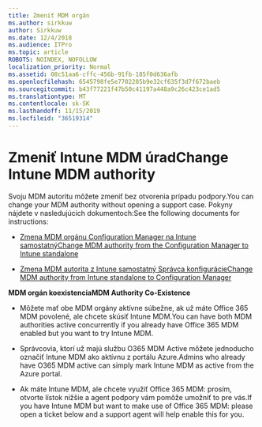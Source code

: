 ```yaml
---
title: Zmeniť MDM orgán
ms.author: sirkkuw
author: Sirkkuw
ms.date: 12/4/2018
ms.audience: ITPro
ms.topic: article
ROBOTS: NOINDEX, NOFOLLOW
localization_priority: Normal
ms.assetid: 08c51aa6-cffc-456b-91fb-185f0d636afb
ms.openlocfilehash: 6545798fe5e7702285b9e32cf635f3d7f672baeb
ms.sourcegitcommit: b43f77221f47b50c41197a448a9c26c423ce1ad5
ms.translationtype: MT
ms.contentlocale: sk-SK
ms.lasthandoff: 11/15/2019
ms.locfileid: "36519314"
---
```

# <a name="change-intune-mdm-authority"></a><span data-ttu-id="64e53-102">Zmeniť Intune MDM úrad</span><span class="sxs-lookup"><span data-stu-id="64e53-102">Change Intune MDM authority</span></span>

<span data-ttu-id="64e53-103">Svoju MDM autoritu môžete zmeniť bez otvorenia prípadu podpory.</span><span class="sxs-lookup"><span data-stu-id="64e53-103">You can change your MDM authority without opening a support case.</span></span> <span data-ttu-id="64e53-104">Pokyny nájdete v nasledujúcich dokumentoch:</span><span class="sxs-lookup"><span data-stu-id="64e53-104">See the following documents for instructions:</span></span>
  
- [<span data-ttu-id="64e53-105">Zmena MDM orgánu Configuration Manager na Intune samostatný</span><span class="sxs-lookup"><span data-stu-id="64e53-105">Change MDM authority from the Configuration Manager to Intune standalone</span></span>](https://docs.microsoft.com/sccm/mdm/deploy-use/migrate-change-mdm-authority)
    
- [<span data-ttu-id="64e53-106">Zmena MDM autorita z Intune samostatný Správca konfigurácie</span><span class="sxs-lookup"><span data-stu-id="64e53-106">Change MDM authority from Intune standalone to Configuration Manager</span></span>](https://docs.microsoft.com/sccm/mdm/deploy-use/change-mdm-authority)
    
 <span data-ttu-id="64e53-107">**MDM orgán koexistencia**</span><span class="sxs-lookup"><span data-stu-id="64e53-107">**MDM Authority Co-Existence**</span></span>
  
- <span data-ttu-id="64e53-108">Môžete mať obe MDM orgány aktívne súbežne, ak už máte Office 365 MDM povolené, ale chcete skúsiť Intune MDM.</span><span class="sxs-lookup"><span data-stu-id="64e53-108">You can have both MDM authorities active concurrently if you already have Office 365 MDM enabled but you want to try Intune MDM.</span></span>
    
- <span data-ttu-id="64e53-109">Správcovia, ktorí už majú službu O365 MDM Active môžete jednoducho označiť Intune MDM ako aktívnu z portálu Azure.</span><span class="sxs-lookup"><span data-stu-id="64e53-109">Admins who already have O365 MDM active can simply mark Intune MDM as active from the Azure portal.</span></span>
    
- <span data-ttu-id="64e53-110">Ak máte Intune MDM, ale chcete využiť Office 365 MDM: prosím, otvorte lístok nižšie a agent podpory vám pomôže umožniť to pre vás.</span><span class="sxs-lookup"><span data-stu-id="64e53-110">If you have Intune MDM but want to make use of Office 365 MDM: please open a ticket below and a support agent will help enable this for you.</span></span>
    

